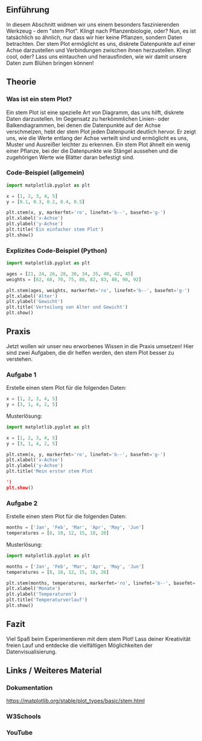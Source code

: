 ## Einführung
In diesem Abschnitt widmen wir uns einem besonders faszinierenden Werkzeug - dem "stem Plot". Klingt nach Pflanzenbiologie, oder? Nun, es ist tatsächlich so ähnlich, nur dass wir hier keine Pflanzen, sondern Daten betrachten. Der stem Plot ermöglicht es uns, diskrete Datenpunkte auf einer Achse darzustellen und Verbindungen zwischen ihnen herzustellen. Klingt cool, oder? Lass uns eintauchen und herausfinden, wie wir damit unsere Daten zum Blühen bringen können!

## Theorie

### Was ist ein stem Plot?
Ein stem Plot ist eine spezielle Art von Diagramm, das uns hilft, diskrete Daten darzustellen. Im Gegensatz zu herkömmlichen Linien- oder Balkendiagrammen, bei denen die Datenpunkte auf der Achse verschmelzen, hebt der stem Plot jeden Datenpunkt deutlich hervor. Er zeigt uns, wie die Werte entlang der Achse verteilt sind und ermöglicht es uns, Muster und Ausreißer leichter zu erkennen. Ein stem Plot ähnelt ein wenig einer Pflanze, bei der die Datenpunkte wie Stängel aussehen und die zugehörigen Werte wie Blätter daran befestigt sind.

### Code-Beispiel (allgemein)
```python
import matplotlib.pyplot as plt

x = [1, 2, 3, 4, 5]
y = [0.1, 0.3, 0.2, 0.4, 0.5]

plt.stem(x, y, markerfmt='ro', linefmt='b--', basefmt='g-')
plt.xlabel('x-Achse')
plt.ylabel('y-Achse')
plt.title('Ein einfacher stem Plot')
plt.show()
```

### Explizites Code-Beispiel (Python)
```python
import matplotlib.pyplot as plt

ages = [21, 24, 26, 28, 30, 34, 35, 40, 42, 45]
weights = [62, 68, 70, 75, 80, 82, 83, 88, 90, 92]

plt.stem(ages, weights, markerfmt='ro', linefmt='b--', basefmt='g-')
plt.xlabel('Alter')
plt.ylabel('Gewicht')
plt.title('Verteilung von Alter und Gewicht')
plt.show()
```

## Praxis
Jetzt wollen wir unser neu erworbenes Wissen in die Praxis umsetzen! Hier sind zwei Aufgaben, die dir helfen werden, den stem Plot besser zu verstehen.

### Aufgabe 1
Erstelle einen stem Plot für die folgenden Daten:
```python
x = [1, 2, 3, 4, 5]
y = [3, 1, 4, 2, 5]
```

Musterlösung:
```python
import matplotlib.pyplot as plt

x = [1, 2, 3, 4, 5]
y = [3, 1, 4, 2, 5]

plt.stem(x, y, markerfmt='ro', linefmt='b--', basefmt='g-')
plt.xlabel('x-Achse')
plt.ylabel('y-Achse')
plt.title('Mein erster stem Plot

')
plt.show()
```

### Aufgabe 2
Erstelle einen stem Plot für die folgenden Daten:
```python
months = ['Jan', 'Feb', 'Mar', 'Apr', 'May', 'Jun']
temperatures = [8, 10, 12, 15, 18, 20]
```

Musterlösung:
```python
import matplotlib.pyplot as plt

months = ['Jan', 'Feb', 'Mar', 'Apr', 'May', 'Jun']
temperatures = [8, 10, 12, 15, 18, 20]

plt.stem(months, temperatures, markerfmt='ro', linefmt='b--', basefmt='g-')
plt.xlabel('Monate')
plt.ylabel('Temperaturen')
plt.title('Temperaturverlauf')
plt.show()
```
## Fazit
Viel Spaß beim Experimentieren mit dem stem Plot! Lass deiner Kreativität freien Lauf und entdecke die vielfältigen Möglichkeiten der Datenvisualisierung.

## Links / Weiteres Material
### Dokumentation
https://matplotlib.org/stable/plot_types/basic/stem.html
### W3Schools
### YouTube